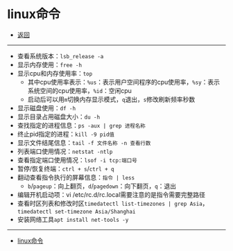 # linux命令

- [返回](./README.md)

---

- 查看系统版本：`lsb_release -a`
- 显示内存使用：`free -h`
- 显示cpu和内存使用率：`top`
  - 其中cpu使用率表示：`%us`：表示用户空间程序的cpu使用率，`%sy`：表示系统空间的cpu使用率，`%id`：空闲cpu
  - 启动后可以用`m`切换内存显示模式，`q`退出，`s`修改刷新频率秒数
- 显示磁盘使用：`df -h`
- 显示目录占用磁盘大小：`du -h`
- 查找指定的进程信息：`ps -aux | grep 进程名称`
- 终止pid指定的进程：`kill -9 pid值`
- 显示文件结尾信息：`tail -f 文件名称 -n 查看行数`
- 列表端口使用情况：`netstat -ntlp`
- 查看指定端口使用情况：`lsof -i tcp:端口号`
- 暂停/恢复终端：`ctrl + s`/`ctrl + q`
- 翻动查看指令执行的屏幕信息：`指令 | less`
  - `b`/`pageup`：向上翻页，`d`/`pagedown`：向下翻页，`q`：退出
- 编辑开机启动项：vi /etc/rc.d/rc.local需要注意的是指令需要完整路径
- 查看时区列表和修改时区`timedatectl list-timezones | grep Asia`，`timedatectl set-timezone Asia/Shanghai`
- 安装网络工具`apt install net-tools -y`

---

- [linux命令](#linux命令)

<!-- js处理背景和css样式 -->
<script type="module" src="https://huhuiyu.top/js/github.js"></script>
